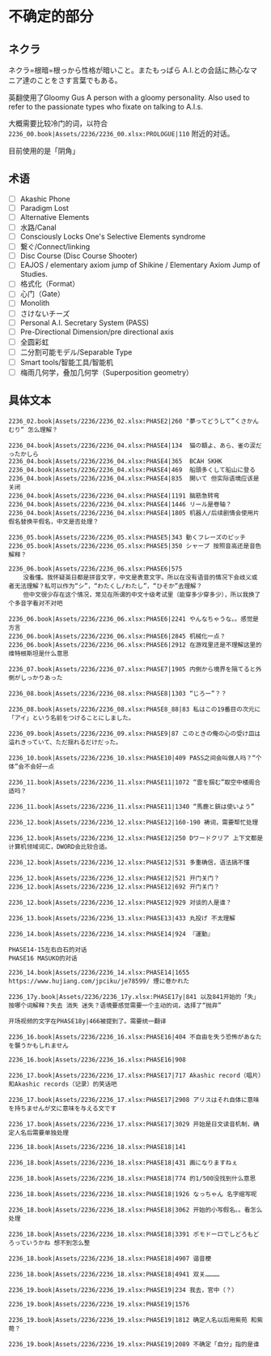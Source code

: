 # 不确定的部分
## ネクラ
ネクラ=根暗=根っから性格が暗いこと。またもっぱら A.I.との会話に熱心なマニア達のことをさす言葉でもある。

英翻使用了Gloomy Gus
A person with a gloomy personality. Also used to refer to the passionate types who fixate on talking to A.I.s.

大概需要比较冷门的词，以符合 `2236_00.book|Assets/2236/2236_00.xlsx:PROLOGUE|110` 附近的对话。

目前使用的是「阴角」


## 术语
- [ ] Akashic Phone
- [ ] Paradigm Lost
- [ ] Alternative Elements
- [ ] 水路/Canal
- [ ] Consciously Locks One's Selective Elements syndrome
- [ ] 繋ぐ/Connect/linking
- [ ] Disc Course (Disc Course Shooter)
- [ ] EAJOS / elementary axiom jump of Shikine / Elementary Axiom Jump of Studies.
- [ ] 格式化（Format）
- [ ] 心门（Gate）
- [ ] Monolith
- [ ] さけないチーズ
- [ ] Personal A.I. Secretary System (PASS)
- [ ] Pre-Directional Dimension/pre directional axis
- [ ] 全圆彩虹
- [ ] 二分割可能モデル/Separable Type
- [ ] Smart tools/智能工具/智能机
- [ ] 梅雨几何学，叠加几何学（Superposition geometry）

## 具体文本

```plain
2236_02.book|Assets/2236/2236_02.xlsx:PHASE2|260 "夢ってどうして”くさかんむり” 怎么理解？

2236_04.book|Assets/2236/2236_04.xlsx:PHASE4|134  猫の額よ、あら、雀の涙だったかしら
2236_04.book|Assets/2236/2236_04.xlsx:PHASE4|365  BCAH SKHK
2236_04.book|Assets/2236/2236_04.xlsx:PHASE4|469  船頭多くして船山に登る
2236_04.book|Assets/2236/2236_04.xlsx:PHASE4|835  開いて 但实际语境应该是关闭
2236_04.book|Assets/2236/2236_04.xlsx:PHASE4|1191 脑筋急转弯
2236_04.book|Assets/2236/2236_04.xlsx:PHASE4|1446 リール是卷轴？
2236_04.book|Assets/2236/2236_04.xlsx:PHASE4|1805 机器人/后续剧情会使用片假名替换平假名，中文是否处理？

2236_05.book|Assets/2236/2236_05.xlsx:PHASE5|343 動くフレーズのピッチ
2236_05.book|Assets/2236/2236_05.xlsx:PHASE5|350 シャープ 按照音高还是音色解释？

2236_06.book|Assets/2236/2236_06.xlsx:PHASE6|575 
    没看懂。我怀疑英日都是拼音文字，中文是表意文字。所以在没有语音的情况下会歧义或者无法理解？私可以作为“シ”，“わたくし/わたし”，“ひそか”去理解？
    但中文很少存在这个情况，常见在所谓的中文十级考试里（能穿多少穿多少），所以我换了个多音字看对不对吧
    
2236_06.book|Assets/2236/2236_06.xlsx:PHASE6|2241 やんなちゃうな。。感觉是方言
2236_06.book|Assets/2236/2236_06.xlsx:PHASE6|2845 机械化一点？
2236_06.book|Assets/2236/2236_06.xlsx:PHASE6|2912 在游戏里还是不理解这里的维特根斯坦是什么意思

2236_07.book|Assets/2236/2236_07.xlsx:PHASE7|1905 内側から境界を隔てると外側がしっかりあった

2236_08.book|Assets/2236/2236_08.xlsx:PHASE8|1303 “じろー”？？

2236_08.book|Assets/2236/2236_08.xlsx:PHASE8_88|83 私はこの19番目の次元に「アイ」という名前をつけることにしました。

2236_09.book|Assets/2236/2236_09.xlsx:PHASE9|87 このときの俺の心の受け皿は溢れきっていて、ただ揺れるだけだった。

2236_10.book|Assets/2236/2236_10.xlsx:PHASE10|409 PASS之间会叫做人吗？“个体”会不会好一点

2236_11.book|Assets/2236/2236_11.xlsx:PHASE11|1072 “雲を掴む”取空中楼阁合适吗？

2236_11.book|Assets/2236/2236_11.xlsx:PHASE11|1340 “馬鹿と鋏は使いよう”

2236_12.book|Assets/2236/2236_12.xlsx:PHASE12|160-190 祷词，需要帮忙处理

2236_12.book|Assets/2236/2236_12.xlsx:PHASE12|250 Dワードクリア 上下文都是计算机领域词汇，DWORD会比较合适。

2236_12.book|Assets/2236/2236_12.xlsx:PHASE12|531 多重确信，语法搞不懂

2236_12.book|Assets/2236/2236_12.xlsx:PHASE12|521 开门关门？
2236_12.book|Assets/2236/2236_12.xlsx:PHASE12|692 开门关门？

2236_12.book|Assets/2236/2236_12.xlsx:PHASE12|929 对谈的人是谁？

2236_13.book|Assets/2236/2236_13.xlsx:PHASE13|433 丸投げ 不太理解

2236_14.book|Assets/2236/2236_14.xlsx:PHASE14|924 『運動』

PHASE14-15左右白石的对话
PHASE16 MASUKO的对话

2236_14.book|Assets/2236/2236_14.xlsx:PHASE14|1655 https://www.hujiang.com/jpciku/je78599/ 煙に巻かれた

2236_17y.book|Assets/2236/2236_17y.xlsx:PHASE17y|841 以及841开始的「失」按哪个词解释？失去 消失 迷失？语境要感觉需要一个主动的词，选择了“抛弃”

开场视频的文字在PHASE18y|466被提到了。需要统一翻译

2236_16.book|Assets/2236/2236_16.xlsx:PHASE16|404 不自由を失う恐怖があなたを襲うかもしれません

2236_16.book|Assets/2236/2236_16.xlsx:PHASE16|908

2236_17.book|Assets/2236/2236_17.xlsx:PHASE17|717 Akashic record（唱片）和Akashic records（记录）的笑话吧

2236_17.book|Assets/2236/2236_17.xlsx:PHASE17|2908 アリスはそれ自体に意味を持ちませんが文に意味を与える文です

2236_17.book|Assets/2236/2236_17.xlsx:PHASE17|3029 开始是日文读音机制，确定人名后需要单独处理

2236_18.book|Assets/2236/2236_18.xlsx:PHASE18|141

2236_18.book|Assets/2236/2236_18.xlsx:PHASE18|431 画になりますねぇ

2236_18.book|Assets/2236/2236_18.xlsx:PHASE18|774 的1/500没找到什么意思

2236_18.book|Assets/2236/2236_18.xlsx:PHASE18|1926 なっちゃん 名字缩写呢

2236_18.book|Assets/2236/2236_18.xlsx:PHASE18|3062 开始的小写假名。。看怎么处理

2236_18.book|Assets/2236/2236_18.xlsx:PHASE18|3391 ポモドーロでしどろもどろっていうかね 想不到怎么整

2236_18.book|Assets/2236/2236_18.xlsx:PHASE18|4907 谐音梗

2236_18.book|Assets/2236/2236_18.xlsx:PHASE18|4941 双关…………

2236_19.book|Assets/2236/2236_19.xlsx:PHASE19|234 我去，官中（？）

2236_19.book|Assets/2236/2236_19.xlsx:PHASE19|1576

2236_19.book|Assets/2236/2236_19.xlsx:PHASE19|1812 确定人名以后用紫苑 和紫菀？

2236_19.book|Assets/2236/2236_19.xlsx:PHASE19|2089 不确定「自分」指的是谁

```